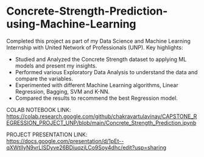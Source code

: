 # Concrete-Strength-Prediction-using-Machine-Learning
Completed this project as part of my Data Science and Machine Learning Internship with United Network of Professionals (UNP).
Key highlights:
- Studied and Analyzed the Concrete Strength dataset to applying ML models and present my insights. 
- Performed various Exploratory Data Analysis to understand the data and compare the variables.
- Experimented with different Machine Learning algorithms, Linear Regression, Bagging, SVM and K-NN.
- Compared the results to recommend the best Regression model. 

COLAB NOTEBOOK LINK:
https://colab.research.google.com/github/chakravartulavinay/CAPSTONE_REGRESSION_PROJECT_UNP/blob/main/Concrete_Strength_Prediction.ipynb

PROJECT PRESENTATION LINK: 
https://docs.google.com/presentation/d/1pEt--qXWtIIyN9vrLlSDyve26BDiuqzjLCo9Soy4dhc/edit?usp=sharing
